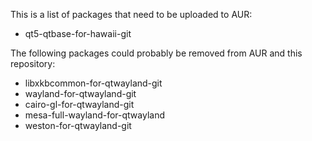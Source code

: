 This is a list of packages that need to be uploaded to AUR:

 * qt5-qtbase-for-hawaii-git

The following packages could probably be removed from AUR and this repository:

 * libxkbcommon-for-qtwayland-git
 * wayland-for-qtwayland-git
 * cairo-gl-for-qtwayland-git
 * mesa-full-wayland-for-qtwayland
 * weston-for-qtwayland-git
